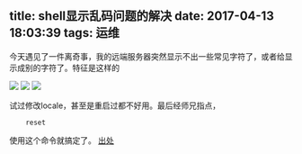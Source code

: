 title: shell显示乱码问题的解决
date: 2017-04-13 18:03:39
tags: 运维
---

今天遇见了一件离奇事，我的远端服务器突然显示不出一些常见字符了，或者给显示成别的字符了。<!--more-->特征是这样的

![](http://ali.0x01.site/WechatIMG1959.jpeg)
![](http://ali.0x01.site/WechatIMG1978.jpeg)
![](http://ali.0x01.site/WechatIMG1992.jpeg)

试过修改locale，甚至是重启过都不好用。最后经师兄指点，

        reset

使用这个命令就搞定了。
[出处](https://www.oschina.net/question/12_150975)
